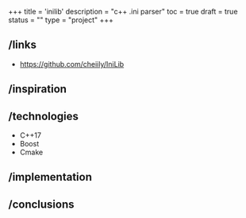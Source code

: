 +++
title = 'inilib'
description = "c++ .ini parser"
toc = true
draft = true
status = ""
type = "project"
+++

## /links

- https://github.com/cheiily/IniLib

## /inspiration

## /technologies

- C++17
- Boost
- Cmake

## /implementation

## /conclusions

